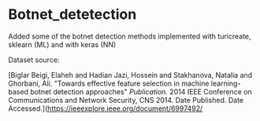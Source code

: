 # Botnet_detetection
Added some of the botnet detection methods implemented with turicreate, sklearn (ML)  and with keras (NN)


Dataset source:

[Biglar Beigi, Elaheh and Hadian Jazi, Hossein and Stakhanova, Natalia and Ghorbani, Ali. "Towards effective feature selection in machine learning-based botnet detection approaches" *Publication.* 2014 IEEE Conference on Communications and Network Security, CNS 2014. Date Published. Date Accessed.](https://ieeexplore.ieee.org/document/6997492/
